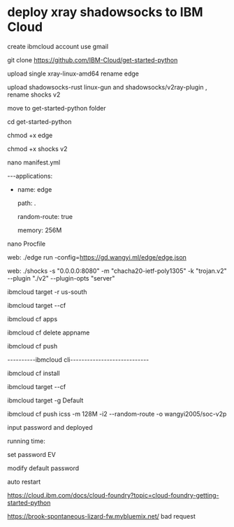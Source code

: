# deploy xray shadowsocks to IBM Cloud

create ibmcloud account use gmail

git clone https://github.com/IBM-Cloud/get-started-python

upload single xray-linux-amd64 rename edge

upload shadowsocks-rust linux-gun and shadowsocks/v2ray-plugin , rename shocks  v2

move to get-started-python folder

cd get-started-python

chmod +x edge   

chmod +x shocks v2

nano manifest.yml

---applications:

 - name: edge

   path: .
   
   random-route: true
   
   memory: 256M

nano Procfile

web: ./edge run -config=https://gd.wangyi.ml/edge/edge.json

web: ./shocks -s "0.0.0.0:8080" -m "chacha20-ietf-poly1305" -k "trojan.v2" --plugin "./v2" --plugin-opts "server"

ibmcloud target -r us-south

ibmcloud target --cf

ibmcloud cf apps

ibmcloud cf delete appname

ibmcloud cf push

----------ibmcloud cli----------------------------

ibmcloud cf install

ibmcloud target --cf

ibmcloud target -g Default

ibmcloud cf push icss -m 128M -i2 --random-route -o wangyi2005/soc-v2p 

input password and deployed

running time:

set password EV

modify default password

auto restart

https://cloud.ibm.com/docs/cloud-foundry?topic=cloud-foundry-getting-started-python

https://brook-spontaneous-lizard-fw.mybluemix.net/   bad request
